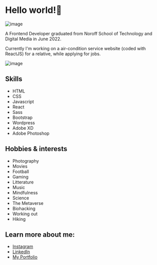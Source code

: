 # Hello world!👋

![image](https://res.cloudinary.com/dhd2paq70/image/upload/v1654779559/github-bg_umhjnd.jpg)

A Frontend Developer graduated from Noroff School of Technology and Digital Media in June 2022.

Currently I'm working on a air-condition service website (coded with ReactJS) for a relative, while applying for jobs.

![image](https://res.cloudinary.com/dhd2paq70/image/upload/v1654779559/github-bg_umhjnd.jpg)

## Skills
- HTML
- CSS
- Javascript
- React
- Sass
- Bootstrap
- Wordpress
- Adobe XD
- Adobe Photoshop

## Hobbies & interests
- Photography
- Movies
- Football
- Gaming
- Litterature
- Music
- Mindfulness
- Science
- The Metaverse
- Biohacking
- Working out
- Hiking
 
## Learn more about me:
- [Instagram](https://www.instagram.com/7oiden/)
- [LinkedIn](https://www.linkedin.com/in/tommy-j-16b56678/)
- [My Portfolio](https://tommy-johnsen-portfolio.netlify.app/)


<!--
**7oiden/7oiden** is a ✨ _special_ ✨ repository because its `README.md` (this file) appears on your GitHub profile.

Here are some ideas to get you started:

- 🔭 I’m currently a student at Noroff
- 🌱 I’m currently learning ...
- 👯 I’m looking to collaborate on ...
- 🤔 I’m looking for help with ...
- 💬 Ask me about ...
- 📫 How to reach me: ...
- ⚡ Fun fact: ...
-->

